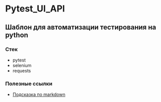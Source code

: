 # Pytest_UI_API

## Шаблон для автоматизации тестирования на python

### Стек
- pytest
- selenium
- requests

### Полезные ссылки

- [Подсказка по markdown](https://www.markdownguide.org/basic-syntax/)
